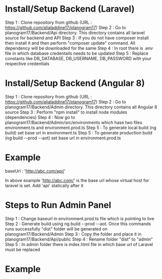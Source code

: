 
Install/Setup Backend (Laravel)
===================================

Step 1 : Clone repository from github (URL : https://github.com/alialaddine17/planogram17)
Step 2 : Go to planogram17/Backend/Api directory. This directory contains all laravel source for backend and API
Step 3 : If you do not have composer install then install it and then perform "composer update" command. All dependency will be downloaded for the same
Step 4 : In root there is .env file in which database credentails needs to be updated
Step 5 : Replace constants like DB_DATABASE, DB_USERNAME, DB_PASSWORD with your respective credentials


Install/Setup Backend (Angular 8)
===================================

Step 1 : Clone repository from github (URL : https://github.com/alialaddine17/planogram17)
Step 2 : Go to planogram17/Backend/Admin directory. This directory contains all Angular 8 source
Step 3 : Perform "npm install" to install node modules (dependencies)
Step 4 : Now go to planogram17/Backend/Admin/src/environments which hase two files environment.ts and environment.prod.ts
Step 5 : To generate local build (ng build) set base url in environment.ts
Step 5 : To generate production build (ng build --prod --aot) set base url in environment.prod.ts
	

Example
===========
baseUrl : 'http://abc.com/api/'

In above example 'http://abc.com/' is the base url whose virtual host for laravel is set. Add 'api' statically after it



Steps to Run Admin Panel
==========================================

Step 1 : Change baseurl in environment.prod.ts file which is pointing to live
Step 2 : Generate build using ng build --prod --aot. Once this commands runs successfully "dist" folder will be generated on planogram17/Backend/Admin
Step 3 : Copy the folder and place it in planogram17/Backend/Api/public
Step 4 : Rename folder "dist" to "admin"
Step 5 : In admin folder there is index.html file in which base url of Laravel must be replaced



Example
===========
<base href="http://abc.com/admin/">
